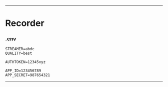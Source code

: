 
---
# Recorder

### .env

```
STREAMER=abdc
QUALITY=best

AUTHTOKEN=12345xyz

APP_ID=123456789
APP_SECRET=987654321
```
---